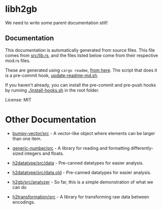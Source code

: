 # libh2gb

We need to write some parent documentation still!

## Documentation

This documentation is automatically generated from source files. This file
comes from [src/lib.rs](src/lib.rs), and the files listed below come from
their respective mod.rs files.

These are generated using `cargo readme`,
[from here](https://github.com/livioribeiro/cargo-readme). The script that
does it is a pre-commit hook, [update-readme-md.sh](hooks/pre-commit.d/update-readme-md.sh).

If you haven't already, you can install the pre-commit and pre-push hooks
by running [./install-hooks.sh](/install-hooks.sh) in the root folder.

License: MIT

# Other Documentation

* [bumpy-vector/src](/bumpy-vector/src/README.md) - A vector-like object where elements can be larger than one item.

* [generic-number/src](/generic-number/src/README.md) - A library for reading and formatting differently-sized integers and floats.

* [h2datatype/src/data](/h2datatype/src/data/README.md) - Pre-canned datatypes for easier analysis.

* [h2datatype/src/data.old](/h2datatype/src/data.old/README.md) - Pre-canned datatypes for easier analysis.

* [h2gb/src/analyzer](/h2gb/src/analyzer/README.md) - So far, this is a simple demonstration of what we can do

* [h2transformation/src](/h2transformation/src/README.md) - A library for transforming raw data between encodings.

